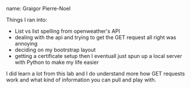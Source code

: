 name: Graigor Pierre-Noel


Things I ran into:
- List vs list spelling from openweather's API
- dealing with the api and trying to get the GET request all right was annoying
- deciding on my bootrstrap layout 
- getting a certificate setup then I eventuall just spun up a local server with Python to make my life easier

I did learn a lot from this lab and I do understand more how GET requests work and what kind of information you can pull and play with.